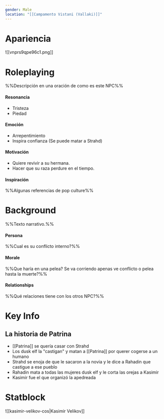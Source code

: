 ```yaml
---
gender: Male
location: "[[Campamento Vistani (Vallaki)]]"
---
```

# Apariencia
![[vnprs9qpe96c1.png]]
# Roleplaying
%%Descripción en una oración de como es este NPC%%
#### Resonancia
- Tristeza
- Piedad
#### Emoción
- Arrepentimiento
- Inspira confianza (Se puede matar a Strahd)
#### Motivación
- Quiere revivir a su hermana.
- Hacer que su raza perdure en el tiempo.
#### Inspiración
%%Algunas referencias de pop culture%%
# Background
%%Texto narrativo.%%
#### Persona
%%Cual es su conflicto interno?%%
#### Morale
%%Que haría en una pelea? Se va corriendo apenas ve conflicto o pelea hasta la muerte?%%
#### Relationships
%%Qué relaciones tiene con los otros NPC?%%
# Key Info
## La historia de Patrina
- [[Patrina]] se quería casar con Strahd
- Los dusk elf la "castigan" y matan a [[Patrina]] por querer cogerse a un humano
- Strahd se enoja de que le sacaron a la novia y le dice a Rahadin que castigue a ese pueblo
- Rahadin mata a todas las mujeres dusk elf y le corta las orejas a Kasimir
- Kasimir fue el que organizó la apedreada

# Statblock

![[kasimir-velikov-cos|Kasimir Velikov]]